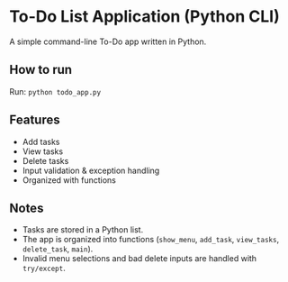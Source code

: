 # To-Do List Application (Python CLI)

A simple command-line To-Do app written in Python.

## How to run
Run: `python todo_app.py`

## Features
- Add tasks
- View tasks
- Delete tasks
- Input validation & exception handling
- Organized with functions

## Notes
- Tasks are stored in a Python list.
- The app is organized into functions (`show_menu`, `add_task`, `view_tasks`, `delete_task`, `main`).
- Invalid menu selections and bad delete inputs are handled with `try/except`.
